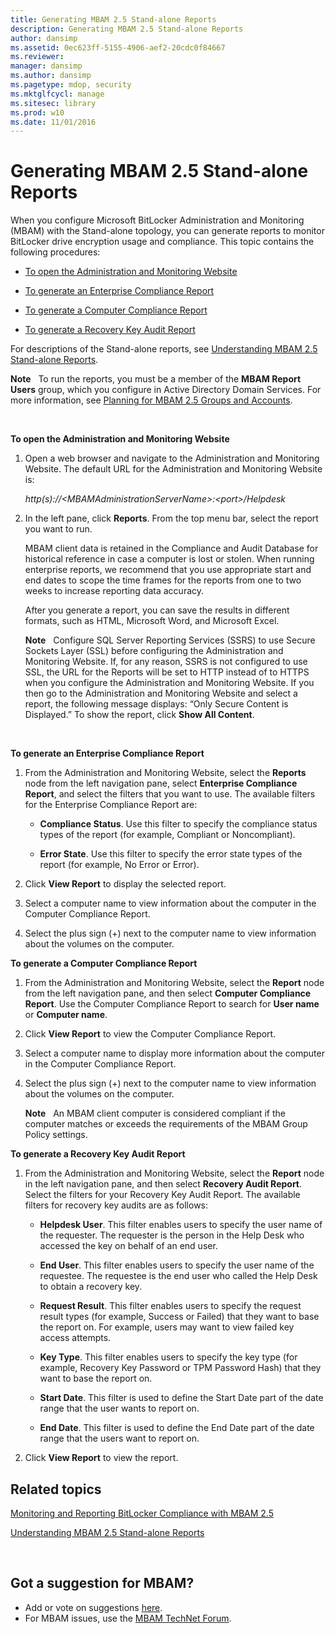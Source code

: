 ```yaml
---
title: Generating MBAM 2.5 Stand-alone Reports
description: Generating MBAM 2.5 Stand-alone Reports
author: dansimp
ms.assetid: 0ec623ff-5155-4906-aef2-20cdc0f84667
ms.reviewer: 
manager: dansimp
ms.author: dansimp
ms.pagetype: mdop, security
ms.mktglfcycl: manage
ms.sitesec: library
ms.prod: w10
ms.date: 11/01/2016
---
```



# Generating MBAM 2.5 Stand-alone Reports


When you configure Microsoft BitLocker Administration and Monitoring (MBAM) with the Stand-alone topology, you can generate reports to monitor BitLocker drive encryption usage and compliance. This topic contains the following procedures:

-   [To open the Administration and Monitoring Website](#bkmk-openadmin)

-   [To generate an Enterprise Compliance Report](#bkmk-enterprise)

-   [To generate a Computer Compliance Report](#bkmk-computercomp)

-   [To generate a Recovery Key Audit Report](#bkmk-recoverykey)

For descriptions of the Stand-alone reports, see [Understanding MBAM 2.5 Stand-alone Reports](understanding-mbam-25-stand-alone-reports.md).

**Note**  
To run the reports, you must be a member of the **MBAM Report Users** group, which you configure in Active Directory Domain Services. For more information, see [Planning for MBAM 2.5 Groups and Accounts](planning-for-mbam-25-groups-and-accounts.md).

 

<a href="" id="bkmk-openadmin"></a>**To open the Administration and Monitoring Website**

1.  Open a web browser and navigate to the Administration and Monitoring Website. The default URL for the Administration and Monitoring Website is:

    *http(s)://&lt;MBAMAdministrationServerName&gt;:&lt;port&gt;/Helpdesk*

2.  In the left pane, click **Reports**. From the top menu bar, select the report you want to run.

    MBAM client data is retained in the Compliance and Audit Database for historical reference in case a computer is lost or stolen. When running enterprise reports, we recommend that you use appropriate start and end dates to scope the time frames for the reports from one to two weeks to increase reporting data accuracy.

    After you generate a report, you can save the results in different formats, such as HTML, Microsoft Word, and Microsoft Excel.

    **Note**  
    Configure SQL Server Reporting Services (SSRS) to use Secure Sockets Layer (SSL) before configuring the Administration and Monitoring Website. If, for any reason, SSRS is not configured to use SSL, the URL for the Reports will be set to HTTP instead of to HTTPS when you configure the Administration and Monitoring Website. If you then go to the Administration and Monitoring Website and select a report, the following message displays: “Only Secure Content is Displayed.” To show the report, click **Show All Content**.

     

<a href="" id="bkmk-enterprise"></a>**To generate an Enterprise Compliance Report**

1.  From the Administration and Monitoring Website, select the **Reports** node from the left navigation pane, select **Enterprise Compliance Report**, and select the filters that you want to use. The available filters for the Enterprise Compliance Report are:

    -   **Compliance Status**. Use this filter to specify the compliance status types of the report (for example, Compliant or Noncompliant).

    -   **Error State**. Use this filter to specify the error state types of the report (for example, No Error or Error).

2.  Click **View Report** to display the selected report.

3.  Select a computer name to view information about the computer in the Computer Compliance Report.

4.  Select the plus sign (+) next to the computer name to view information about the volumes on the computer.

<a href="" id="bkmk-computercomp"></a>**To generate a Computer Compliance Report**

1.  From the Administration and Monitoring Website, select the **Report** node from the left navigation pane, and then select **Computer Compliance Report**. Use the Computer Compliance Report to search for **User name** or **Computer name**.

2.  Click **View Report** to view the Computer Compliance Report.

3.  Select a computer name to display more information about the computer in the Computer Compliance Report.

4.  Select the plus sign (+) next to the computer name to view information about the volumes on the computer.

    **Note**  
    An MBAM client computer is considered compliant if the computer matches or exceeds the requirements of the MBAM Group Policy settings.

<a href="" id="bkmk-recoverykey"></a>**To generate a Recovery Key Audit Report**

1.  From the Administration and Monitoring Website, select the **Report** node in the left navigation pane, and then select **Recovery Audit Report**. Select the filters for your Recovery Key Audit Report. The available filters for recovery key audits are as follows:

    -   **Helpdesk User**. This filter enables users to specify the user name of the requester. The requester is the person in the Help Desk who accessed the key on behalf of an end user.

    -   **End User**. This filter enables users to specify the user name of the requestee. The requestee is the end user who called the Help Desk to obtain a recovery key.

    -   **Request Result**. This filter enables users to specify the request result types (for example, Success or Failed) that they want to base the report on. For example, users may want to view failed key access attempts.

    -   **Key Type**. This filter enables users to specify the key type (for example, Recovery Key Password or TPM Password Hash) that they want to base the report on.

    -   **Start Date**. This filter is used to define the Start Date part of the date range that the user wants to report on.

    -   **End Date**. This filter is used to define the End Date part of the date range that the users want to report on.

2.  Click **View Report** to view the report.



## Related topics


[Monitoring and Reporting BitLocker Compliance with MBAM 2.5](monitoring-and-reporting-bitlocker-compliance-with-mbam-25.md)

[Understanding MBAM 2.5 Stand-alone Reports](understanding-mbam-25-stand-alone-reports.md)

 

## Got a suggestion for MBAM?
- Add or vote on suggestions [here](http://mbam.uservoice.com/forums/268571-microsoft-bitlocker-administration-and-monitoring). 
- For MBAM issues, use the [MBAM TechNet Forum](https://social.technet.microsoft.com/Forums/home?forum=mdopmbam). 





